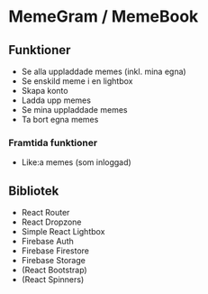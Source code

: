 # MemeGram / MemeBook

## Funktioner

- Se alla uppladdade memes (inkl. mina egna)
- Se enskild meme i en lightbox
- Skapa konto
- Ladda upp memes
- Se mina uppladdade memes
- Ta bort egna memes

### Framtida funktioner

- Like:a memes (som inloggad)

## Bibliotek

- React Router
- React Dropzone
- Simple React Lightbox
- Firebase Auth
- Firebase Firestore
- Firebase Storage
- (React Bootstrap)
- (React Spinners)
